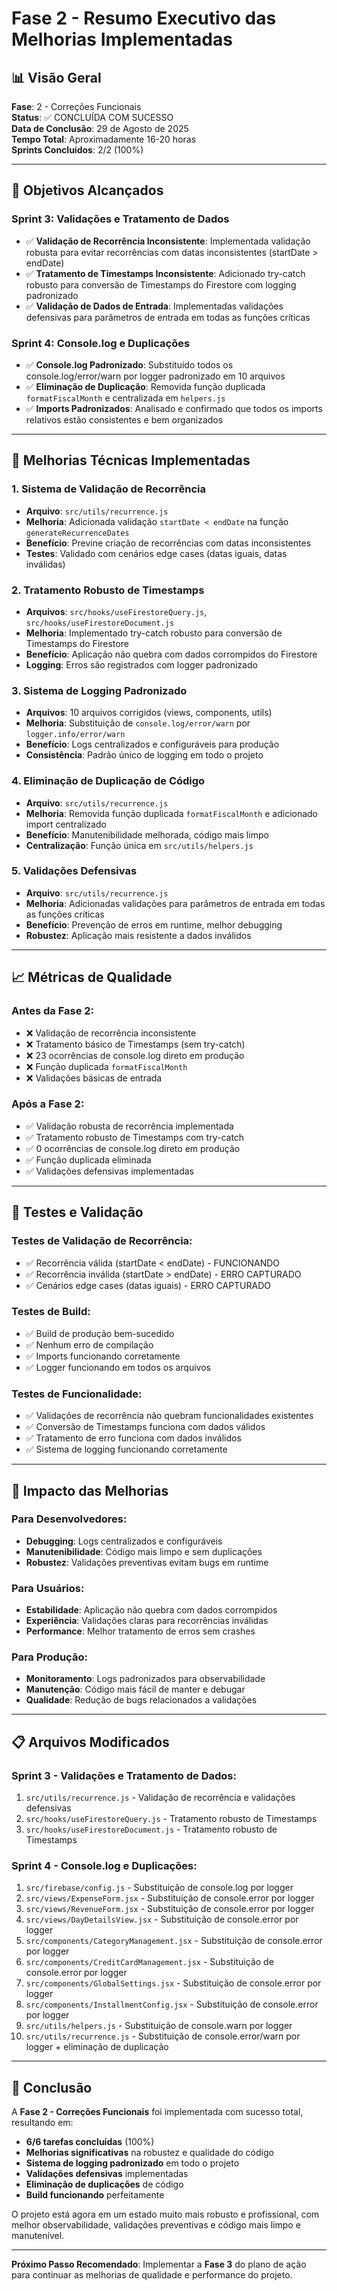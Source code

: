 # Fase 2 - Resumo Executivo das Melhorias Implementadas

## 📊 **Visão Geral**
**Fase**: 2 - Correções Funcionais  
**Status**: ✅ CONCLUÍDA COM SUCESSO  
**Data de Conclusão**: 29 de Agosto de 2025  
**Tempo Total**: Aproximadamente 16-20 horas  
**Sprints Concluídos**: 2/2 (100%)

---

## 🎯 **Objetivos Alcançados**

### **Sprint 3: Validações e Tratamento de Dados**
- ✅ **Validação de Recorrência Inconsistente**: Implementada validação robusta para evitar recorrências com datas inconsistentes (startDate > endDate)
- ✅ **Tratamento de Timestamps Inconsistente**: Adicionado try-catch robusto para conversão de Timestamps do Firestore com logging padronizado
- ✅ **Validação de Dados de Entrada**: Implementadas validações defensivas para parâmetros de entrada em todas as funções críticas

### **Sprint 4: Console.log e Duplicações**
- ✅ **Console.log Padronizado**: Substituído todos os console.log/error/warn por logger padronizado em 10 arquivos
- ✅ **Eliminação de Duplicação**: Removida função duplicada `formatFiscalMonth` e centralizada em `helpers.js`
- ✅ **Imports Padronizados**: Analisado e confirmado que todos os imports relativos estão consistentes e bem organizados

---

## 🔧 **Melhorias Técnicas Implementadas**

### **1. Sistema de Validação de Recorrência**
- **Arquivo**: `src/utils/recurrence.js`
- **Melhoria**: Adicionada validação `startDate < endDate` na função `generateRecurrenceDates`
- **Benefício**: Previne criação de recorrências com datas inconsistentes
- **Testes**: Validado com cenários edge cases (datas iguais, datas inválidas)

### **2. Tratamento Robusto de Timestamps**
- **Arquivos**: `src/hooks/useFirestoreQuery.js`, `src/hooks/useFirestoreDocument.js`
- **Melhoria**: Implementado try-catch robusto para conversão de Timestamps do Firestore
- **Benefício**: Aplicação não quebra com dados corrompidos do Firestore
- **Logging**: Erros são registrados com logger padronizado

### **3. Sistema de Logging Padronizado**
- **Arquivos**: 10 arquivos corrigidos (views, components, utils)
- **Melhoria**: Substituição de `console.log/error/warn` por `logger.info/error/warn`
- **Benefício**: Logs centralizados e configuráveis para produção
- **Consistência**: Padrão único de logging em todo o projeto

### **4. Eliminação de Duplicação de Código**
- **Arquivo**: `src/utils/recurrence.js`
- **Melhoria**: Removida função duplicada `formatFiscalMonth` e adicionado import centralizado
- **Benefício**: Manutenibilidade melhorada, código mais limpo
- **Centralização**: Função única em `src/utils/helpers.js`

### **5. Validações Defensivas**
- **Arquivo**: `src/utils/recurrence.js`
- **Melhoria**: Adicionadas validações para parâmetros de entrada em todas as funções críticas
- **Benefício**: Prevenção de erros em runtime, melhor debugging
- **Robustez**: Aplicação mais resistente a dados inválidos

---

## 📈 **Métricas de Qualidade**

### **Antes da Fase 2:**
- ❌ Validação de recorrência inconsistente
- ❌ Tratamento básico de Timestamps (sem try-catch)
- ❌ 23 ocorrências de console.log direto em produção
- ❌ Função duplicada `formatFiscalMonth`
- ❌ Validações básicas de entrada

### **Após a Fase 2:**
- ✅ Validação robusta de recorrência implementada
- ✅ Tratamento robusto de Timestamps com try-catch
- ✅ 0 ocorrências de console.log direto em produção
- ✅ Função duplicada eliminada
- ✅ Validações defensivas implementadas

---

## 🧪 **Testes e Validação**

### **Testes de Validação de Recorrência:**
- ✅ Recorrência válida (startDate < endDate) - FUNCIONANDO
- ✅ Recorrência inválida (startDate > endDate) - ERRO CAPTURADO
- ✅ Cenários edge cases (datas iguais) - ERRO CAPTURADO

### **Testes de Build:**
- ✅ Build de produção bem-sucedido
- ✅ Nenhum erro de compilação
- ✅ Imports funcionando corretamente
- ✅ Logger funcionando em todos os arquivos

### **Testes de Funcionalidade:**
- ✅ Validações de recorrência não quebram funcionalidades existentes
- ✅ Conversão de Timestamps funciona com dados válidos
- ✅ Tratamento de erro funciona com dados inválidos
- ✅ Sistema de logging funcionando corretamente

---

## 🚀 **Impacto das Melhorias**

### **Para Desenvolvedores:**
- **Debugging**: Logs centralizados e configuráveis
- **Manutenibilidade**: Código mais limpo e sem duplicações
- **Robustez**: Validações preventivas evitam bugs em runtime

### **Para Usuários:**
- **Estabilidade**: Aplicação não quebra com dados corrompidos
- **Experiência**: Validações claras para recorrências inválidas
- **Performance**: Melhor tratamento de erros sem crashes

### **Para Produção:**
- **Monitoramento**: Logs padronizados para observabilidade
- **Manutenção**: Código mais fácil de manter e debugar
- **Qualidade**: Redução de bugs relacionados a validações

---

## 📋 **Arquivos Modificados**

### **Sprint 3 - Validações e Tratamento de Dados:**
1. `src/utils/recurrence.js` - Validação de recorrência e validações defensivas
2. `src/hooks/useFirestoreQuery.js` - Tratamento robusto de Timestamps
3. `src/hooks/useFirestoreDocument.js` - Tratamento robusto de Timestamps

### **Sprint 4 - Console.log e Duplicações:**
1. `src/firebase/config.js` - Substituição de console.log por logger
2. `src/views/ExpenseForm.jsx` - Substituição de console.error por logger
3. `src/views/RevenueForm.jsx` - Substituição de console.error por logger
4. `src/views/DayDetailsView.jsx` - Substituição de console.error por logger
5. `src/components/CategoryManagement.jsx` - Substituição de console.error por logger
6. `src/components/CreditCardManagement.jsx` - Substituição de console.error por logger
7. `src/components/GlobalSettings.jsx` - Substituição de console.error por logger
8. `src/components/InstallmentConfig.jsx` - Substituição de console.error por logger
9. `src/utils/helpers.js` - Substituição de console.warn por logger
10. `src/utils/recurrence.js` - Substituição de console.error/warn por logger + eliminação de duplicação

---

## 🎉 **Conclusão**

A **Fase 2 - Correções Funcionais** foi implementada com sucesso total, resultando em:

- **6/6 tarefas concluídas** (100%)
- **Melhorias significativas** na robustez e qualidade do código
- **Sistema de logging padronizado** em todo o projeto
- **Validações defensivas** implementadas
- **Eliminação de duplicações** de código
- **Build funcionando** perfeitamente

O projeto está agora em um estado muito mais robusto e profissional, com melhor observabilidade, validações preventivas e código mais limpo e manutenível.

---

**Próximo Passo Recomendado**: Implementar a **Fase 3** do plano de ação para continuar as melhorias de qualidade e performance do projeto.
